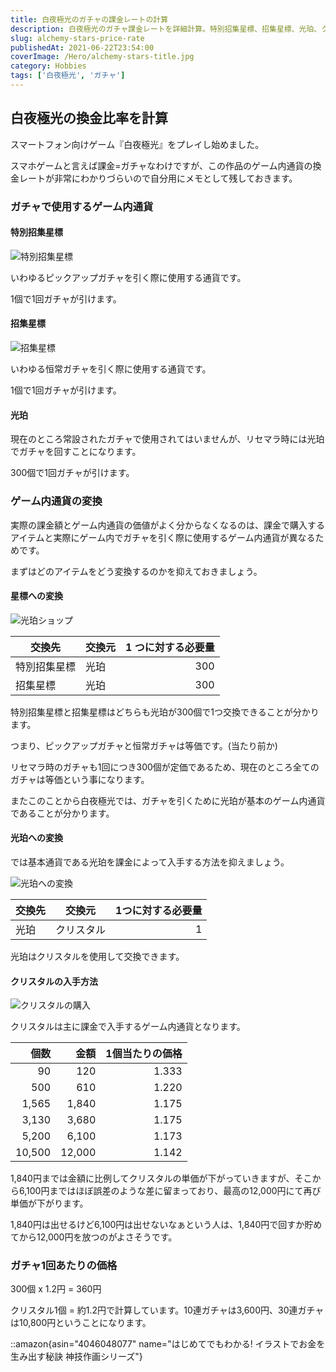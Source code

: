 ```yaml
---
title: 白夜極光のガチャの課金レートの計算
description: 白夜極光のガチャ課金レートを詳細計算。特別招集星標、招集星標、光珀、クリスタルの複雑な変換関係を整理し、ガチャ1回あたりの実際の課金額と最適な課金額を算出。
slug: alchemy-stars-price-rate
publishedAt: 2021-06-22T23:54:00
coverImage: /Hero/alchemy-stars-title.jpg
category: Hobbies
tags: ['白夜極光', 'ガチャ']
---
```


## 白夜極光の換金比率を計算

スマートフォン向けゲーム『白夜極光』をプレイし始めました。

スマホゲームと言えば課金=ガチャなわけですが、この作品のゲーム内通貨の換金レートが非常にわかりづらいので自分用にメモとして残しておきます。

### ガチャで使用するゲーム内通貨

#### 特別招集星標

![特別招集星標](/Tech/alchemy-stars-blue.jpg)

いわゆるピックアップガチャを引く際に使用する通貨です。

1個で1回ガチャが引けます。

#### 招集星標

![招集星標](/Tech/alchemy-stars-yellow.jpg)

いわゆる恒常ガチャを引く際に使用する通貨です。

1個で1回ガチャが引けます。

#### 光珀

現在のところ常設されたガチャで使用されてはいませんが、リセマラ時には光珀でガチャを回すことになります。

300個で1回ガチャが引けます。

### ゲーム内通貨の変換

実際の課金額とゲーム内通貨の価値がよく分からなくなるのは、課金で購入するアイテムと実際にゲーム内でガチャを引く際に使用するゲーム内通貨が異なるためです。

まずはどのアイテムをどう変換するのかを抑えておきましょう。

#### 星標への変換

![光珀ショップ](/Tech/alchemy-stars-trade.jpg)

| 交換先       | 交換元 | 1 つに対する必要量 |
| ------------ | ------ | -----------------: |
| 特別招集星標 | 光珀   |                300 |
| 招集星標     | 光珀   |                300 |

特別招集星標と招集星標はどちらも光珀が300個で1つ交換できることが分かります。

つまり、ピックアップガチャと恒常ガチャは等価です。(当たり前か)

リセマラ時のガチャも1回につき300個が定価であるため、現在のところ全てのガチャは等価という事になります。

またこのことから白夜極光では、ガチャを引くために光珀が基本のゲーム内通貨であることが分かります。

#### 光珀への変換

では基本通貨である光珀を課金によって入手する方法を抑えましょう。

![光珀への変換](/Tech/alchemy-stars-rate.jpg)

| 交換先 | 交換元     | 1つに対する必要量 |
| ------ | ---------- | ----------------: |
| 光珀   | クリスタル |                 1 |

光珀はクリスタルを使用して交換できます。

#### クリスタルの入手方法

![クリスタルの購入](/Tech/alchemy-stars-charge.jpg)

クリスタルは主に課金で入手するゲーム内通貨となります。

|   個数 |   金額 | 1個当たりの価格 |
| -----: | -----: | --------------: |
|     90 |    120 |           1.333 |
|    500 |    610 |           1.220 |
|  1,565 |  1,840 |           1.175 |
|  3,130 |  3,680 |           1.175 |
|  5,200 |  6,100 |           1.173 |
| 10,500 | 12,000 |           1.142 |

1,840円までは金額に比例してクリスタルの単価が下がっていきますが、そこから6,100円まではほぼ誤差のような差に留まっており、最高の12,000円にて再び単価が下がります。

1,840円は出せるけど6,100円は出せないなぁという人は、1,840円で回すか貯めてから12,000円を放つのがよさそうです。

### ガチャ1回あたりの価格

300個 x 1.2円 = 360円

クリスタル1個 = 約1.2円で計算しています。10連ガチャは3,600円、30連ガチャは10,800円ということになります。

::amazon{asin="4046048077" name="はじめてでもわかる! イラストでお金を生み出す秘訣 神技作画シリーズ"}
